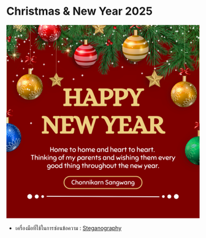 # Christmas & New Year 2025
![Newyear2025](photo/e-card.png)
- เครื่องมือที่ใช้ในการซ่อนข้อความ : [Steganography](https://stylesuxx.github.io/steganography/)
